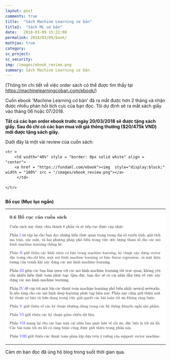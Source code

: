 ```yaml
---
layout: post
comments: true
title:  "Sách Machine Learning cơ bản"
title2:  "Sách ML cơ bản"
date:   2018-03-09 15:22:00
permalink: 2018/03/09/book/
mathjax: true
category: 
sc_project: 
sc_security: 
img: /images/ebook_review.png
summary: Sách Machine Learning cơ bản 
---
```

(Thông tin chi tiết về việc order sách có thể được tìm thấy tại
https://machinelearningcoban.com/ebook/)

Cuốn ebook 'Machine Learning cơ bản' đã ra mắt được hơn 2 tháng và nhận được nhiều phản hồi tích cực của bạn đọc. Tôi dự định sẽ ra mắt sách giấy vào tháng 06 hoặc 07/2018. 

**Tất cả các bạn order ebook trước ngày 20/03/2018 sẽ được tặng sách giấy. Sau đó chỉ có các bạn mua với giá thông thường ($20/475k VND) mới được tặng sách giấy.**

Dưới đây là một vài review của cuốn sách:
<div>
<table width = "100%" style = "border: 0px solid white">

    <tr >
        <td width="40%" style = "border: 0px solid white" align = "center">
        <a href = "https://fundaml.com/ebook"><img  style="display:block;" width = "100%" src = "/images/ebook_review.png"></a>
         </td>
        
    </tr>
</table>
</div>

<a name="-bo-cuc-muc-luc-ngan"></a>

**Bố cục (Mục lục ngắn)**

<hr>
<div class="imgcap">
<img src ="/images/content.png" align = "center" width = "800">
</div>
<hr>
<a name="-gia-moi-ebook"></a>



Cảm ơn bạn đọc đã ủng hộ blog trong suốt thời gian qua. 